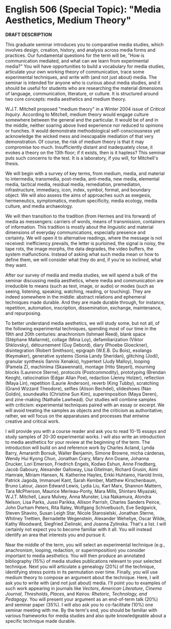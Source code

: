 # English 506 (Special Topic): "Media Aesthetics, Medium Theory"

**DRAFT DESCRIPTION** 

This graduate seminar introduces you to comparative media studies, which involves design, creation, history, and analysis across media forms and practices. Our fundamental questions for the term will be, "How is communication mediated, and what can we learn from experimental media?" You will have opportunities to build a vocabulary for media studies, articulate your own working theory of communication, trace some experimental techniques, and write with (and not just about) media. The seminar is intended for anyone who is curious about media studies, and it should be useful for students who are researching the material dimensions of language, communication, literature, or culture. It is structured around two core concepts: media aesthetics and medium theory.

W.J.T. Mitchell proposed "medium theory" in a Winter 2004 issue of *Critical Inquiry*. According to Mitchell, medium theory would engage culture somewhere between the general and the particular. It would be of and in the middle, neither soaring above lived experience nor reduced to opinions or hunches. It would demonstrate methodological self-consciousness yet acknowledge the wicked mess and inescapable mediation of that very demonstration. Of course, the risk of medium theory is that it may compromise too much. Insufficiently distant and inadequately close, it evokes a theory on the 13th floor; if it exists, then is it hapless? This seminar puts such concerns to the test. It is a laboratory, if you will, for Mitchell's thesis.

We will begin with a survey of key terms, from medium, media, and material to intermedia, transmedia, post-media, anti-media, new media, elemental media, tactical media, residual media, remediation, premediaton, infrastructure, immediacy, icon, index, symbol, format, and boundary object. We will also assess the aims of approaches such as exegesis, hermeneutics, symptomatics, medium specificity, media ecology, media culture, and media archaeology.

We will then transition to the tradition (from Hermes and Iris forward) of media as messengers: carriers of words, means of transmission, containers of information. This tradition is mostly about the linguistic and material dimensions of everyday communications, especially presence and certainty. We will open it to alternative readings, where the message is not received: inefficiency prevails, the letter is purloined, the signal is noisy, the tape rots, the image morphs, the data degrades, the video buffers, the system malfunctions. Instead of asking what such media mean or how to define them, we will consider what they do and, if you're so inclined, what they want.

After our survey of media and media studies, we will spend a bulk of the seminar discussing media aesthetics, where media and communication are irreducible to means (such as text, image, or audio) or modes (such as seeing, listening, speaking, watching, reading, or touching). They are indeed somewhere in the middle: abstract relations and ephemeral techniques made durable. And they are made durable through, for instance, repetition, automation, inscription, dissemination, exchange, maintenance, and repurposing.

To better understand media aesthetics, we will study some, but not all, of the following experimental techniques, spending most of our time in the 19th and 20th centuries: anachronism (Ishmael Reed), blank space (Stéphane Mallarmé), collage (Mina Loy), defamiliarization (Viktor Shklovsky), détournement (Guy Debord), diary (Phoebe Gloeckner), disintegration (Robert Smithson), epigraph (W.E.B. Du Bois), esolangs (Keymaker), generative systems (Sonia Landy Sheridan), glitching (Jodi), granular synthesis (Iannis Xenakis), hypertext (Judy Malloy), looping (Pamela Z), machinima (Skawennati), montage (Hito Steyerl), mourning blocks (Laurence Sterne), protocols (Postcommodity), prototyping (Brendan Keogh), ratiocination (Edgar Allan Poe), redaction (Jenny Holzer), reflection (Maya Lin), repetition (Laurie Anderson), reverb (King Tubby), scratching (Grand Wizzard Theodore), selfies (Alison Bechdel), slideshows (Nan Goldin), soundwalks (Christine Sun Kim), superimposition (Maya Deren), and zine-making (Nathalie Lawhead). Our studies will combine samples with criticism: experimental techniques paired with an essay or excerpt. We will avoid treating the samples as objects and the criticism as authoritative; rather, we will focus on the apparatuses and processes that entwine creative and critical work.

I will provide you with a course reader and ask you to read 10-15 essays and study samples of 20-30 experimental works. I will also write an introduction to media aesthetics for your review at the beginning of the term. The introduction will build on and reference work by Charles Acland, Lynda Barry, Amaranth Borsuk, Walter Benjamin, Simone Browne, micha cárdenas, Wendy Hui Kyong Chun, Jonathan Crary, Mary Ann Doane, Johanna Drucker, Lori Emerson, Friedrich Engels, Kodwo Eshun, Anne Friedberg, Jacob Gaboury, Alexander Galloway, Lisa Gitelman, Richard Grusin, Aimi Hamraie, Miriam Hansen, N. Katherine Hayles, Erkki Huhtamo, Harold Innis, Patrick Jagoda, Immanuel Kant, Sarah Kember, Matthew Kirschenbaum, Bruno Latour, Jason Edward Lewis, Lydia Liu, Karl Marx, Shannon Mattern, Tara McPherson, Maurice Merleau-Ponty, Mara Mills, Shintaro Miyazaki, W.J.T. Mitchell, Laura Mulvey, Anna Munster, Lisa Nakamura, Alondra Nelson, Lisa Parks, Jussi Parikka, Allison Parrish, Charles Sanders Peirce, John Durham Peters, Rita Raley, Wolfgang Schivelbusch, Eve Sedgwick, Steven Shaviro, Susan Leigh Star, Nicole Starosielski, Jonathan Sterne, Whitney Trettien, Bernadette Wegenstein, Alexander Weheliye, Oscar Wilde, Kathy Woodward, Siegfried Zielinski, and Joanna Zylinska. That's a list. I will certainly not expect you to become familiar with it all. You will instead identify an area that interests you and pursue it.

Near the middle of the term, you will select an experimental technique (e.g., anachronism, looping, redaction, or superimposition) you consider important to media aesthetics. You will then produce an annotated bibliography (15%) of media studies publications relevant to your selected technique. Next you will articulate a genealogy (20%) of the technique, identifying stress points in its permutation over time. Finally, you will use medium theory to compose an argument about the  technique. Here, I will ask you to write with (and not just about) media. I'll point you to examples of such work appearing in journals like *Vectors*, *American Literature*, *Cinema Journal*, *Thresholds*, *Places*, and *Kairos: Rhetoric, Technology, and Pedagogy*. You will present your argument as an end-of-term talk (20%) and seminar paper (35%). I will also ask you to co-facilitate (10%) one seminar meeting with me. By the term's end, you should be familiar with various frameworks for media studies and also quite knowledgeable about a specific technique made durable.
